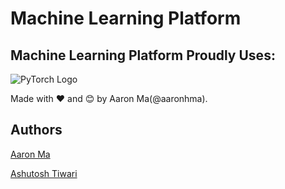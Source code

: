 # Machine Learning Platform
## Machine Learning Platform Proudly Uses:
![PyTorch Logo](https://github.com/pytorch/pytorch/raw/master/docs/source/_static/img/pytorch-logo-dark.png)

Made with ❤ and 😊 by Aaron Ma(@aaronhma).

## Authors
[Aaron Ma](http://www.aaronhma.com)

[Ashutosh Tiwari](https://www.linkedin.com/in/tiwari-ashutosh)